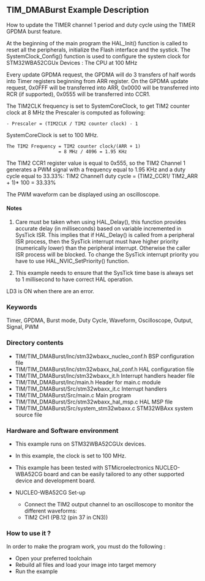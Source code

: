 ## <b>TIM_DMABurst Example Description</b>

How to update the TIMER channel 1 period and duty cycle using the TIMER GPDMA burst feature.

At the beginning of the main program the HAL_Init() function is called to reset 
all the peripherals, initialize the Flash interface and the systick.
The SystemClock_Config() function is used to configure the system clock for STM32WBA52CGUx Devices :
The CPU at 100 MHz

Every update GPDMA request, the GPDMA will do 3 transfers of half words into Timer 
registers beginning from ARR register.
On the GPDMA update request, 0x0FFF will be transferred into ARR, 0x0000 
will be transferred into RCR (if supported), 0x0555 will be transferred into CCR1. 

The TIM2CLK frequency is set to SystemCoreClock, to get TIM2 counter
clock at 8 MHz the Prescaler is computed as following:

    - Prescaler = (TIM2CLK / TIM2 counter clock) - 1

SystemCoreClock is set to 100 MHz.

    The TIM2 Frequency = TIM2 counter clock/(ARR + 1)
                       = 8 MHz / 4096 = 1.95 KHz

The TIM2 CCR1 register value is equal to 0x555, so the TIM2 Channel 1 generates a 
PWM signal with a frequency equal to 1.95 KHz and a duty cycle equal to 33.33%:
TIM2 Channel1 duty cycle = (TIM2_CCR1/ TIM2_ARR + 1)* 100 = 33.33%

The PWM waveform can be displayed using an oscilloscope.

#### <b>Notes</b>

 1. Care must be taken when using HAL_Delay(), this function provides accurate
    delay (in milliseconds) based on variable incremented in SysTick ISR. This
    implies that if HAL_Delay() is called from a peripheral ISR process, then 
    the SysTick interrupt must have higher priority (numerically lower)
    than the peripheral interrupt. Otherwise the caller ISR process will be blocked.
    To change the SysTick interrupt priority you have to use HAL_NVIC_SetPriority() function.

 2. This example needs to ensure that the SysTick time base is always set to 1 millisecond
    to have correct HAL operation.

LD3 is ON when there are an error.


### <b>Keywords</b>

Timer, GPDMA, Burst mode, Duty Cycle, Waveform, Oscilloscope, Output, Signal, PWM

### <b>Directory contents</b>

  - TIM/TIM_DMABurst/Inc/stm32wbaxx_nucleo_conf.h BSP configuration file
  - TIM/TIM_DMABurst/Inc/stm32wbaxx_hal_conf.h    HAL configuration file
  - TIM/TIM_DMABurst/Inc/stm32wbaxx_it.h          Interrupt handlers header file
  - TIM/TIM_DMABurst/Inc/main.h                   Header for main.c module  
  - TIM/TIM_DMABurst/Src/stm32wbaxx_it.c          Interrupt handlers
  - TIM/TIM_DMABurst/Src/main.c                   Main program
  - TIM/TIM_DMABurst/Src/stm32wbaxx_hal_msp.c     HAL MSP file
  - TIM/TIM_DMABurst/Src/system_stm32wbaxx.c      STM32WBAxx system source file

### <b>Hardware and Software environment</b> 

  - This example runs on STM32WBA52CGUx devices.
  - In this example, the clock is set to 100 MHz.
    
  - This example has been tested with STMicroelectronics NUCLEO-WBA52CG 
    board and can be easily tailored to any other supported device 
    and development board.

  - NUCLEO-WBA52CG Set-up
    - Connect the TIM2 output channel to an oscilloscope to monitor the different waveforms: 
    - TIM2 CH1 (PB.12 (pin 37 in CN3))

### <b>How to use it ?</b> 

In order to make the program work, you must do the following :

 - Open your preferred toolchain 
 - Rebuild all files and load your image into target memory
 - Run the example
